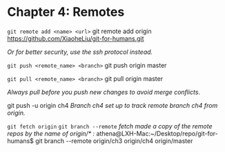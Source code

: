 # Chapter 4: Remotes

`git remote add <name> <url>`
git remote add origin https://github.com/XiaoheLiu/git-for-humans.git

_Or for better security, use the ssh protocol instead._

`git push <remote_name> <branch>`
git push origin master

`git pull <remote_name> <branch>`
git pull origin master

_Always pull before you push new changes to avoid merge conflicts._

git push -u origin ch4
_Branch ch4 set up to track remote branch ch4 from origin._

`git fetch origin`
`git branch --remote`
_fetch made a copy of the remote repos by the name of origin/\* :_
athena@LXH-Mac:~/Desktop/repo/git-for-humans\$ git branch --remote
origin/ch3
origin/ch4
origin/master
